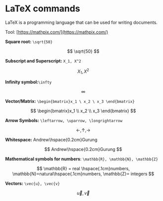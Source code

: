 # LaTeX commands

LaTeX is a programming language that can be used for writing documents.

Tool: [https://mathpix.com/](https://mathpix.com/)

**Square root:** `\sqrt{50}`

$$
\sqrt{50}
$$

**Subscript and Superscript:** `X_1, X^2`

$$
X_1, X^2
$$

**Infinity symbol:**`\infty`

$$
\infty
$$

**Vector/Matrix:** `\begin{bmatrix}x_1 \ x_2 \ x_3 \end{bmatrix}`

$$
\begin{bmatrix}x_1 \\ x_2 \\ x_3 \end{bmatrix}
$$

**Arrow Symbols:** `\leftarrow, \uparrow, \longrightarrow`

$$
\leftarrow, \uparrow, \longrightarrow
$$

**Whitespace:** Andrew\hspace{0.2cm}Gurung

$$
Andrew\hspace{0.2cm}Gurung
$$

**Mathematical symbols for numbers**: `\mathbb{R}, \mathbb{N}, \mathbb{Z}`

$$
\mathbb{R} = real \hspace{.1cm}numbers, \mathbb{N}=natural\hspace{.1cm}numbers, \mathbb{Z}= integers
$$

**Vectors:** `\vec{u}, \vec{v}`

$$
\vec{u}, \vec{v}
$$

